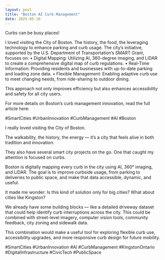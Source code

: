```yaml
---
layout: post
title: "Boston AI Curb Management"
date: 2025-05-16
---
```


Curbs can be busy places!

I loved visiting the City of Boston.  The history, the food, the leveraging technology to enhance parking and curb usage. The city’s initiative, supported by the U.S. Department of Transportation’s SMART Grant, focuses on:
	•	Digital Mapping: Utilizing AI, 360-degree imaging, and LiDAR to create a comprehensive digital map of curb regulations.
	•	Real-Time Information: Providing residents and businesses with up-to-date parking and loading zone data.
	•	Flexible Management: Enabling adaptive curb use to meet changing needs, from ride-sharing to outdoor dining.

This approach not only improves efficiency but also enhances accessibility and safety for all city users.

For more details on Boston’s curb management innovation, read the full article here:  

#SmartCities #UrbanInnovation #CurbManagement #AI #Boston


I really loved visiting the City of Boston.

The walkability, the history, the energy — it’s a city that feels alive in both tradition and innovation.

They also have several smart city projects on the go. One that caught my attention is focused on curbs. 

Boston is digitally mapping every curb in the city using AI, 360° imaging, and LiDAR.
The goal is to improve curbside usage, from parking to deliveries to public space, and make that data accessible, dynamic, and useful.

It made me wonder:
Is this kind of solution only for big cities? What about cities like Kingston?

We already have some building blocks — like a detailed driveway dataset that could help identify curb interruptions across the city. This could be combined with street-level imagery, computer vision tools, community feedback, city zoning and sidewalk data. 

This combination would make a useful tool for exploring flexible curb use, accessibility upgrades, and more responsive curb design for future mobility. 


#SmartCities #UrbanInnovation #AI #CurbManagement #KingstonOntario #DigitalInfrastructure #CivicTech #PublicSpace